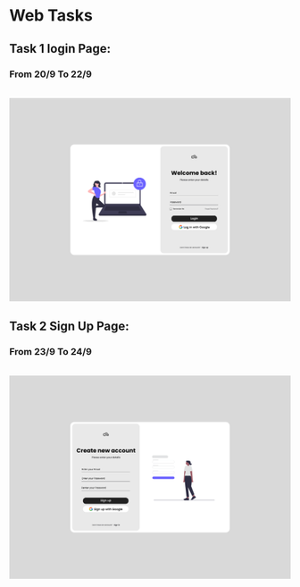 # Web Tasks

## Task 1 login Page:

### From 20/9 To 22/9

<br>
<img src="../Designs/login.png">
<br>

## Task 2 Sign Up Page:

### From 23/9 To 24/9

<br>
<img src="../Designs/sign_up.png">
<br>
